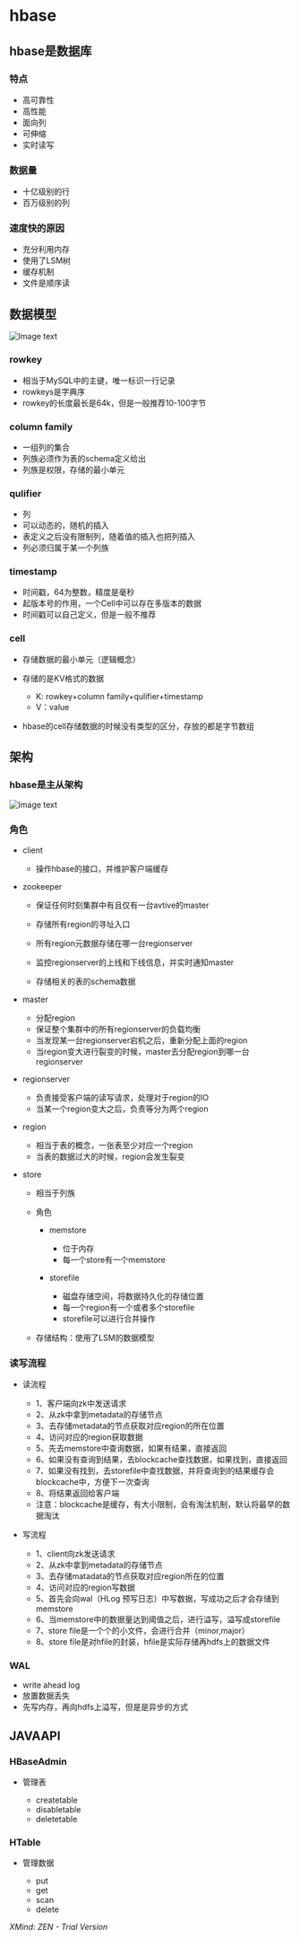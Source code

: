 ﻿# hbase

## hbase是数据库

### 特点

-  高可靠性
- 高性能
- 面向列 
- 可伸缩
- 实时读写

### 数据量

- 十亿级别的行
- 百万级别的列

### 速度快的原因

- 充分利用内存
- 使用了LSM树
- 缓存机制
- 文件是顺序读

## 数据模型

![Image text](https://github.com/1367379258/BigDataEd/blob/master/hbase/photo/Hbase%E6%95%B0%E6%8D%AE%E6%A8%A1%E5%9E%8B.jpg)

### rowkey

- 相当于MySQL中的主键，唯一标识一行记录
- rowkeys是字典序
- rowkey的长度最长是64k，但是一般推荐10-100字节

### column family

- 一组列的集合
- 列族必须作为表的schema定义给出
- 列族是权限，存储的最小单元

### qulifier

- 列
- 可以动态的，随机的插入
- 表定义之后没有限制列，随着值的插入也把列插入
- 列必须归属于某一个列族

### timestamp

- 时间戳，64为整数，精度是毫秒
- 起版本号的作用，一个Cell中可以存在多版本的数据
- 时间戳可以自己定义，但是一般不推荐

### cell

- 存储数据的最小单元（逻辑概念）
- 存储的是KV格式的数据

	- K:	rowkey+column family+qulifier+timestamp
	- V：value

- hbase的cell存储数据的时候没有类型的区分，存放的都是字节数组

## 架构

### hbase是主从架构
![Image text](https://github.com/1367379258/BigDataEd/blob/master/hbase/photo/hbase%E6%9E%B6%E6%9E%84.jpg)

### 角色

- client

	- 操作hbase的接口，并维护客户端缓存

- zookeeper

	- 保证任何时刻集群中有且仅有一台avtive的master
	- 存储所有region的寻址入口

	- 所有region元数据存储在哪一台regionserver

	- 监控regionserver的上线和下线信息，并实时通知master
	- 存储相关的表的schema数据

- master

	- 分配region
	- 保证整个集群中的所有regionserver的负载均衡
	- 当发现某一台regionserver宕机之后，重新分配上面的region
	- 当region变大进行裂变的时候，master去分配region到哪一台regionserver

- regionserver

	- 负责接受客户端的读写请求，处理对于region的IO
	- 当某一个region变大之后，负责等分为两个region

- region

	- 相当于表的概念，一张表至少对应一个region
	- 当表的数据过大的时候，region会发生裂变

- store

	- 相当于列族
	- 角色

		- memstore

			- 位于内存
			- 每一个store有一个memstore

		- storefile

			- 磁盘存储空间，将数据持久化的存储位置
			- 每一个region有一个或者多个storefile
			- storefile可以进行合并操作

	- 存储结构：使用了LSM的数据模型

### 读写流程

- 读流程

	- 1、客户端向zk中发送请求
	- 2、从zk中拿到metadata的存储节点
	- 3、去存储metadata的节点获取对应region的所在位置
	- 4、访问对应的region获取数据
	- 5、先去memstore中查询数据，如果有结果，直接返回
	- 6、如果没有查询到结果，去blockcache查找数据，如果找到，直接返回
	- 7、如果没有找到，去storefile中查找数据，并将查询到的结果缓存会blockcache中，方便下一次查询
	- 8、将结果返回给客户端
	- 注意：blockcache是缓存，有大小限制，会有淘汰机制，默认将最早的数据淘汰

- 写流程

	- 1、client向zk发送请求
	- 2、从zk中拿到metadata的存储节点
	- 3、去存储matadata的节点获取对应region所在的位置
	- 4、访问对应的region写数据
	- 5、首先会向wal（HLog 预写日志）中写数据，写成功之后才会存储到memstore
	- 6、当memstore中的数据量达到阈值之后，进行溢写，溢写成storefile
	- 7、store file是一个个的小文件，会进行合并（minor,major）
	- 8、store file是对hfile的封装，hfile是实际存储再hdfs上的数据文件

### WAL

- write ahead log
- 放置数据丢失
- 先写内存，再向hdfs上溢写，但是是异步的方式

## JAVAAPI

### HBaseAdmin

- 管理表

	- createtable
	- disabletable
	- deletetable

### HTable

- 管理数据

	- put
	- get
	- scan
	- delete

*XMind: ZEN - Trial Version*